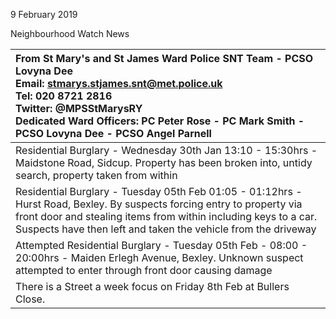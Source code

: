 9 February 2019

Neighbourhood Watch News

| From St Mary's and St James Ward Police SNT Team - PCSO Lovyna Dee <br>Email: stmarys.stjames.snt@met.police.uk <br>Tel: 020 8721 2816 <br>Twitter: @MPSStMarysRY <br>Dedicated Ward Officers: PC Peter Rose - PC Mark Smith - PCSO Lovyna Dee - PCSO Angel Parnell |
| :------------------------------------------------------------------------------------------------------------------------------------------------------------------------------------------------------------------------------------------------------------------ |
| Residential Burglary - Wednesday 30th Jan 13:10 - 15:30hrs - Maidstone Road, Sidcup. Property has been broken into, untidy search, property taken from within                                                                                                       |
| Residential Burglary - Tuesday 05th Feb 01:05 - 01:12hrs - Hurst Road, Bexley. By suspects forcing entry to property via front door and stealing items from within including keys to a car. Suspects have then left and taken the vehicle from the driveway         |
| Attempted Residential Burglary - Tuesday 05th Feb - 08:00 - 20:00hrs - Maiden Erlegh Avenue, Bexley. Unknown suspect attempted to enter through front door causing damage                                                                                           |
| There is a Street a week focus on Friday 8th Feb at Bullers Close.                                                                                                                                                                                                  |
